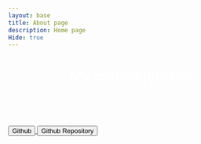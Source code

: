 ```yaml
---
layout: base
title: About page
description: Home page 
Hide: true
---
```

<h1 style= "color:white;text-align:center"> My coding journey </h1>

<br><br><BR>

<a href="https://github.com/Tanay936">
<button>Github</button>
</a>

<a href="https://github.com/Tanay936/tanay2452/">
<button>Github Repository</button>
</a>